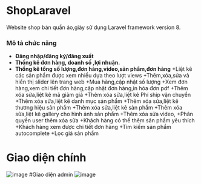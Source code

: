 # ShopLaravel
Website shop bán quần áo,giày sử dụng  Laravel framework version 8.


### Mô tả chức năng
- **Đăng nhập/đăng ký/đăng xuất**
- **Thống kê đơn hàng, doanh số ,lợi nhuận.**
- **Thống kê tổng số lượng,đơn hàng,video,sản phẩm,đơn hàng**
+Liệt kê các sản phẩm được xem nhiều dựa theo lượt views
+Thêm,xóa,sửa và hiển thị slider lên trang web
+Mua hàng,cập nhật số lượng
+Xem đơn hàng,xem chi tiết đơn hàng,cập nhật đơn hàng,in hóa đơn pdf
+Thêm xóa sửa,liệt kê mã giảm giá
+Thêm xóa sửa,liệt kê Phí ship vận chuyển
+Thêm xóa sửa,liệt kê danh mục sản phẩm
+Thêm xóa sửa,liệt kê thương hiệu sản phẩm
+Thêm xóa sửa,liệt kê sản phẩm
+Thêm xóa sửa,liệt kê gallery cho hình ảnh sản phẩm
+Thêm xóa sửa video,
+Phân quyền user thêm xóa sửa 
+Khách hàng có thể thêm sản phẩm yêu thích
+Khách hàng xem được chi tiết đơn hàng
+Tìm kiếm sản phẩm autocomplete
+Lọc giá sản phẩm




# Giao diện chính
![image](https://user-images.githubusercontent.com/108797023/177527800-75c6effe-e1b7-4767-b907-3d6b96027d0d.png)
#Giao diện admin
![image](https://user-images.githubusercontent.com/108797023/177527894-0eb50cc9-e5b4-455e-b4b0-b50803a142aa.png)
